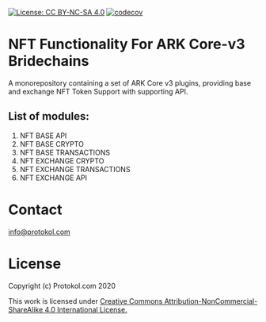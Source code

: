 [![License: CC BY-NC-SA 4.0](https://img.shields.io/badge/License-CC%20BY--NC--SA%204.0-lightgrey.svg)](https://creativecommons.org/licenses/by-nc-sa/4.0/)
[![codecov](https://codecov.io/gh/protokol/nft-dapps/branch/develop/graph/badge.svg?token=xvXl3df8Fk)](https://codecov.io/gh/protokol/nft-dapps)

# NFT Functionality For ARK Core-v3 Bridechains

A monorepository containing a set of ARK Core v3 plugins, providing base and exchange NFT Token Support with supporting API.

## List of modules:

1. NFT BASE API
2. NFT BASE CRYPTO
3. NFT BASE TRANSACTIONS
4. NFT EXCHANGE CRYPTO
5. NFT EXCHANGE TRANSACTIONS
6. NFT EXCHANGE API

# Contact
info@protokol.com

# License
Copyright (c) Protokol.com 2020

This work is licensed under [Creative Commons Attribution-NonCommercial-ShareAlike 4.0 International License.](https://creativecommons.org/licenses/by-nc-sa/4.0/)
